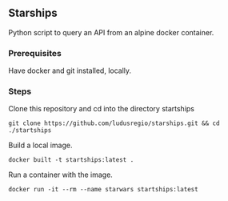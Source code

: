 ## Starships
Python script to query an API from an alpine docker container.

### Prerequisites
Have docker and git installed, locally.

### Steps
Clone this repository and cd into the directory startships

```
git clone https://github.com/ludusregio/starships.git && cd ./startships
```
Build a local image.

```
docker built -t startships:latest .
```
Run a container with the image.

```
docker run -it --rm --name starwars startships:latest
```
